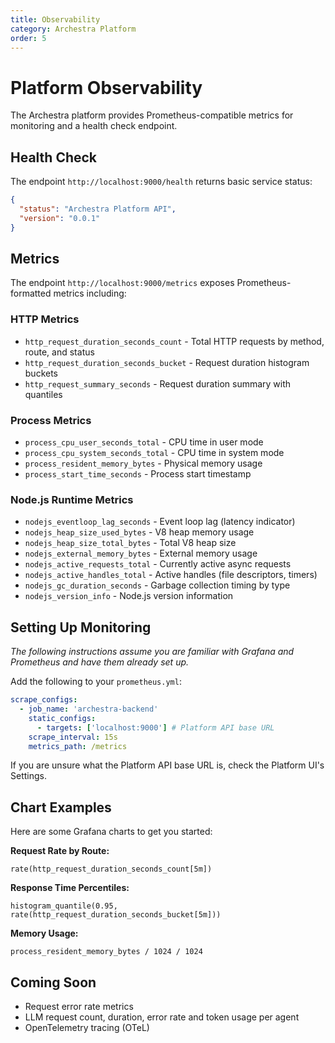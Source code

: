 ```yaml
---
title: Observability
category: Archestra Platform
order: 5
---
```


# Platform Observability

The Archestra platform provides Prometheus-compatible metrics for monitoring and a health check endpoint.

## Health Check

The endpoint `http://localhost:9000/health` returns basic service status:

```json
{
  "status": "Archestra Platform API",
  "version": "0.0.1"
}
```

## Metrics

The endpoint `http://localhost:9000/metrics` exposes Prometheus-formatted metrics including:

### HTTP Metrics

- `http_request_duration_seconds_count` - Total HTTP requests by method, route, and status
- `http_request_duration_seconds_bucket` - Request duration histogram buckets
- `http_request_summary_seconds` - Request duration summary with quantiles

### Process Metrics

- `process_cpu_user_seconds_total` - CPU time in user mode
- `process_cpu_system_seconds_total` - CPU time in system mode
- `process_resident_memory_bytes` - Physical memory usage
- `process_start_time_seconds` - Process start timestamp

### Node.js Runtime Metrics

- `nodejs_eventloop_lag_seconds` - Event loop lag (latency indicator)
- `nodejs_heap_size_used_bytes` - V8 heap memory usage
- `nodejs_heap_size_total_bytes` - Total V8 heap size
- `nodejs_external_memory_bytes` - External memory usage
- `nodejs_active_requests_total` - Currently active async requests
- `nodejs_active_handles_total` - Active handles (file descriptors, timers)
- `nodejs_gc_duration_seconds` - Garbage collection timing by type
- `nodejs_version_info` - Node.js version information

## Setting Up Monitoring

_The following instructions assume you are familiar with Grafana and Prometheus and have them already set up._

Add the following to your `prometheus.yml`:

```yaml
scrape_configs:
  - job_name: 'archestra-backend'
    static_configs:
      - targets: ['localhost:9000'] # Platform API base URL
    scrape_interval: 15s
    metrics_path: /metrics
```

If you are unsure what the Platform API base URL is, check the Platform UI's Settings.

## Chart Examples

Here are some Grafana charts to get you started:

**Request Rate by Route:**

```promql
rate(http_request_duration_seconds_count[5m])
```

**Response Time Percentiles:**

```promql
histogram_quantile(0.95, rate(http_request_duration_seconds_bucket[5m]))
```

**Memory Usage:**

```promql
process_resident_memory_bytes / 1024 / 1024
```

## Coming Soon

- Request error rate metrics
- LLM request count, duration, error rate and token usage per agent
- OpenTelemetry tracing (OTeL)
